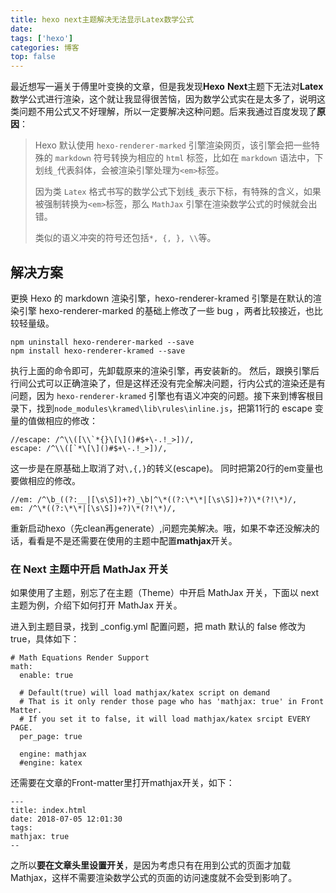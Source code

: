 ```yaml
---
title: hexo next主题解决无法显示Latex数学公式
date: 
tags: ['hexo']
categories: 博客
top: false
---
```


最近想写一遍关于傅里叶变换的文章，但是我发现**Hexo** **Next**主题下无法对**Latex**数学公式进行渲染，这个就让我显得很苦恼，因为数学公式实在是太多了，说明这类问题不用公式又不好理解，所以一定要解决这种问题。后来我通过百度发现了**原因**：

> Hexo 默认使用 `hexo-renderer-marked` 引擎渲染网页，该引擎会把一些特殊的 `markdown` 符号转换为相应的 `html` 标签，比如在 `markdown` 语法中，下划线`_`代表斜体，会被渲染引擎处理为`<em>`标签。
>
> 因为类 `Latex` 格式书写的数学公式下划线`_`表示下标，有特殊的含义，如果被强制转换为`<em>`标签，那么 `MathJax` 引擎在渲染数学公式的时候就会出错。
>
> 类似的语义冲突的符号还包括`*, {, }, \\`等。

<!-- more -->

## 解决方案

更换 Hexo 的 markdown 渲染引擎，hexo-renderer-kramed 引擎是在默认的渲染引擎 hexo-renderer-marked 的基础上修改了一些 bug ，两者比较接近，也比较轻量级。

```
npm uninstall hexo-renderer-marked --save
npm install hexo-renderer-kramed --save
```

执行上面的命令即可，先卸载原来的渲染引擎，再安装新的。
然后，跟换引擎后行间公式可以正确渲染了，但是这样还没有完全解决问题，行内公式的渲染还是有问题，因为 `hexo-renderer-kramed` 引擎也有语义冲突的问题。接下来到博客根目录下，找到`node_modules\kramed\lib\rules\inline.js`，把第11行的 escape 变量的值做相应的修改：

```
//escape: /^\\([\\`*{}\[\]()#$+\-.!_>])/,
escape: /^\\([`*\[\]()#$+\-.!_>])/,
```

这一步是在原基础上取消了对`\,{,}`的转义(escape)。
同时把第20行的em变量也要做相应的修改。

```
//em: /^\b_((?:__|[\s\S])+?)_\b|^\*((?:\*\*|[\s\S])+?)\*(?!\*)/,
em: /^\*((?:\*\*|[\s\S])+?)\*(?!\*)/,
```

重新启动hexo（先clean再generate）,问题完美解决。哦，如果不幸还没解决的话，看看是不是还需要在使用的主题中配置**mathjax**开关。

### 在 Next 主题中开启 MathJax 开关

如果使用了主题，别忘了在主题（Theme）中开启 MathJax 开关，下面以 next 主题为例，介绍下如何打开 MathJax 开关。

进入到主题目录，找到 _config.yml 配置问题，把 math 默认的 false 修改为true，具体如下：

```
# Math Equations Render Support
math:
  enable: true

  # Default(true) will load mathjax/katex script on demand
  # That is it only render those page who has 'mathjax: true' in Front Matter.
  # If you set it to false, it will load mathjax/katex srcipt EVERY PAGE.
  per_page: true

  engine: mathjax
  #engine: katex
```

还需要在文章的Front-matter里打开mathjax开关，如下：

```
---
title: index.html
date: 2018-07-05 12:01:30
tags:
mathjax: true
--
```

之所以**要在文章头里设置开关**，是因为考虑只有在用到公式的页面才加载 Mathjax，这样不需要渲染数学公式的页面的访问速度就不会受到影响了。